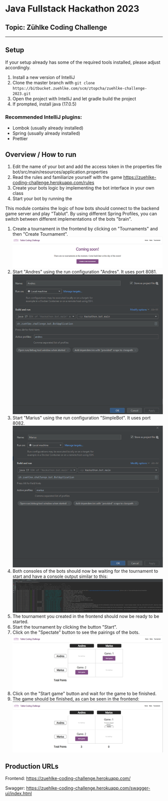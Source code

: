 # Java Fullstack Hackathon 2023

## Topic: Zühlke Coding Challenge

---

## Setup

If your setup already has some of the required tools installed, please adjust accordingly.

1. Install a new version of IntelliJ
2. Clone the master branch with `git clone https://bitbucket.zuehlke.com/scm/ztopcha/zuehlke-challenge-2023.git`
3. Open the project with IntelliJ and let gradle build the project
4. If prompted, install java (17.0.5)

### Recommended IntelliJ plugins:

- Lombok (usually already installed)
- Spring (usually already installed)
- Prettier

## Overview / How to run

1. Edit the name of your bot and add the access token in the properties file
   bot/src/main/resources/application.properties
2. Read the rules and familiarize yourself with the game
   https://zuehlke-coding-challenge.herokuapp.com/rules
3. Create your bots logic by implementing the bot interface in your own class
4. Start your bot by running the 

This module contains the logic of how bots should connect to the backend game server and play "Tablut".
By using different Spring Profiles, you can switch between different implementations of the bots "brain".

1. Create a tournament in the frontend by clicking on "Tournaments" and then "Create Tournament".
   ![create-tournament.png](doc/create-tournament.png)
2. Start "Andres" using the run configuration "Andres". It uses port 8081.
   ![runconfig-bestbot.png](doc/runconfig-andres.png)
2. Start "Marius" using the run configuration "SimpleBot". It uses port 8082.
   ![runconfig-simplebot.png](doc/runconfig-marius.png)
3. Both consoles of the bots should now be waiting for the tournament to start and have a console output similar to
   this:
   ![console-bestbot.png](doc/console-bestbot.png)
3. The tournament you created in the frontend should now be ready to be started.
4. Start the tournament by clicking the button "Start".
5. Click on the "Spectate" button to see the pairings of the bots.
   ![tournament-table.png](doc/tournament-table.png)
6. Click on the "Start game" button and wait for the game to be finished.
5. The game should be finished, as can be seen in the frontend:
   ![game-finished.png](doc/game-finished.png)

## Production URLs

Frontend: https://zuehlke-coding-challenge.herokuapp.com/

Swagger: https://zuehlke-coding-challenge.herokuapp.com/swagger-ui/index.html

